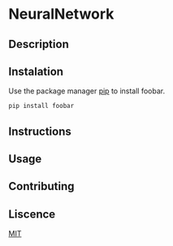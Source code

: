 # NeuralNetwork

## Description

## Instalation

Use the package manager [pip](https://pip.pypa.io/en/stable/) to install foobar.

```bash
pip install foobar
```

## Instructions 

## Usage

## Contributing

## Liscence

[MIT](https://choosealicense.com/licenses/mit/)
